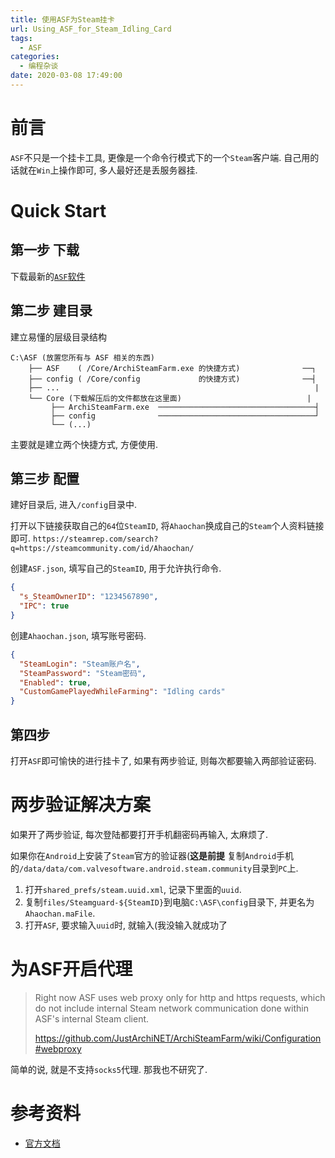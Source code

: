 ```yaml
---
title: 使用ASF为Steam挂卡
url: Using_ASF_for_Steam_Idling_Card
tags:
  - ASF
categories:
  - 编程杂谈
date: 2020-03-08 17:49:00
---
```


# 前言
`ASF`不只是一个挂卡工具, 更像是一个命令行模式下的一个`Steam`客户端.
自己用的话就在`Win`上操作即可, 多人最好还是丢服务器挂.

<!-- more -->

# Quick Start
## 第一步 下载
下载最新的[`ASF`软件](https://github.com/JustArchiNET/ArchiSteamFarm/releases/latest)

## 第二步 建目录
建立易懂的层级目录结构
```text
C:\ASF (放置您所有与 ASF 相关的东西)
    ├── ASF    ( /Core/ArchiSteamFarm.exe 的快捷方式)              ──┐
    ├── config ( /Core/config             的快捷方式)              ──┤
    ├── ...                                                         |
    └── Core (下载解压后的文件都放在这里面)                            |
         ├── ArchiSteamFarm.exe  ───────────────────────────────────┤
         ├── config              ───────────────────────────────────┘
         └── (...)
```
主要就是建立两个快捷方式, 方便使用.

## 第三步 配置
建好目录后, 进入`/config`目录中.

打开以下链接获取自己的`64`位`SteamID`, 将`Ahaochan`换成自己的`Steam`个人资料链接即可.
`https://steamrep.com/search?q=https://steamcommunity.com/id/Ahaochan/`

创建`ASF.json`, 填写自己的`SteamID`, 用于允许执行命令.
```json
{
  "s_SteamOwnerID": "1234567890",
  "IPC": true
}
```

创建`Ahaochan.json`, 填写账号密码.
```json
{
  "SteamLogin": "Steam账户名",
  "SteamPassword": "Steam密码",
  "Enabled": true,
  "CustomGamePlayedWhileFarming": "Idling cards" 
}
```

## 第四步
打开`ASF`即可愉快的进行挂卡了, 如果有两步验证, 则每次都要输入两部验证密码.

# 两步验证解决方案
如果开了两步验证, 每次登陆都要打开手机翻密码再输入, 太麻烦了.

如果你在`Android`上安装了`Steam`官方的验证器(**这是前提**
复制`Android`手机的`/data/data/com.valvesoftware.android.steam.community`目录到`PC`上.

1. 打开`shared_prefs/steam.uuid.xml`, 记录下里面的`uuid`.
1. 复制`files/Steamguard-${SteamID}`到电脑`C:\ASF\config`目录下, 并更名为`Ahaochan.maFile`.
1. 打开`ASF`, 要求输入`uuid`时, 就输入(我没输入就成功了

# 为ASF开启代理
> Right now ASF uses web proxy only for http and https requests, 
> which do not include internal Steam network communication done within ASF's internal Steam client.
> 
> https://github.com/JustArchiNET/ArchiSteamFarm/wiki/Configuration#webproxy

简单的说, 就是不支持`socks5`代理. 那我也不研究了.

# 参考资料
- [官方文档](https://github.com/JustArchiNET/ArchiSteamFarm/wiki/Setting-up-zh-CN)